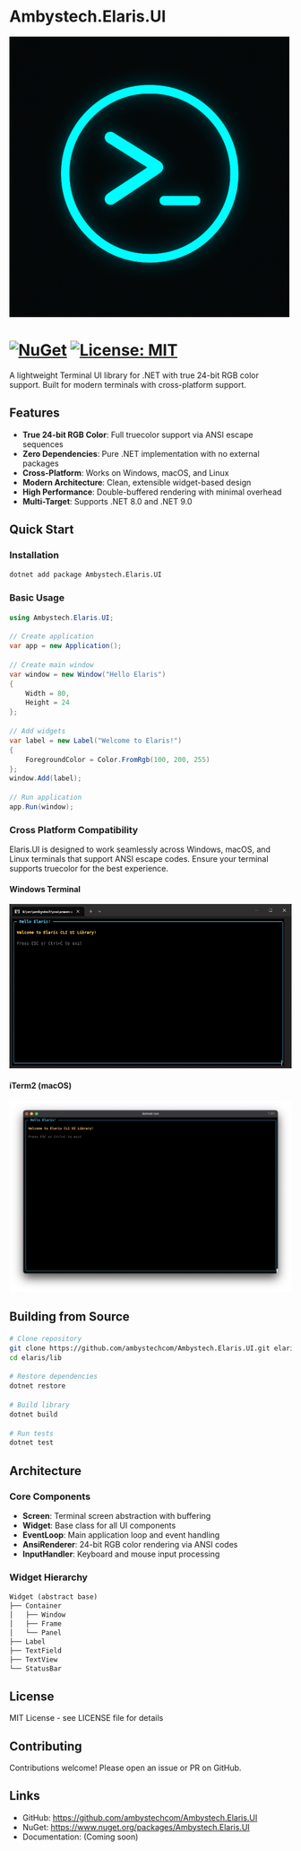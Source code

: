 # Ambystech.Elaris.UI

![Elaris](icon.png)

[![NuGet](https://img.shields.io/nuget/v/Ambystech.Elaris.UI.svg)](https://www.nuget.org/packages/Ambystech.Elaris.UI/)
[![License: MIT](https://img.shields.io/badge/License-MIT-yellow.svg)](https://opensource.org/licenses/MIT)
=======================
A lightweight Terminal UI library for .NET with true 24-bit RGB color support. Built for modern terminals with cross-platform support.

## Features

- **True 24-bit RGB Color**: Full truecolor support via ANSI escape sequences
- **Zero Dependencies**: Pure .NET implementation with no external packages
- **Cross-Platform**: Works on Windows, macOS, and Linux
- **Modern Architecture**: Clean, extensible widget-based design
- **High Performance**: Double-buffered rendering with minimal overhead
- **Multi-Target**: Supports .NET 8.0 and .NET 9.0

## Quick Start

### Installation

```bash
dotnet add package Ambystech.Elaris.UI
```

### Basic Usage

```csharp
using Ambystech.Elaris.UI;

// Create application
var app = new Application();

// Create main window
var window = new Window("Hello Elaris")
{
    Width = 80,
    Height = 24
};

// Add widgets
var label = new Label("Welcome to Elaris!")
{
    ForegroundColor = Color.FromRgb(100, 200, 255)
};
window.Add(label);

// Run application
app.Run(window);
```

### Cross Platform Compatibility

Elaris.UI is designed to work seamlessly across Windows, macOS, and Linux terminals that support ANSI escape codes. Ensure your terminal supports truecolor for the best experience.

#### Windows Terminal

![Windows Terminal](assets/windows_terminal.png)

#### iTerm2 (macOS)
![iTerm2](assets/iterm2.png)

## Building from Source

```bash
# Clone repository
git clone https://github.com/ambystechcom/Ambystech.Elaris.UI.git elaris
cd elaris/lib

# Restore dependencies
dotnet restore

# Build library
dotnet build

# Run tests
dotnet test
```

## Architecture

### Core Components

- **Screen**: Terminal screen abstraction with buffering
- **Widget**: Base class for all UI components
- **EventLoop**: Main application loop and event handling
- **AnsiRenderer**: 24-bit RGB color rendering via ANSI codes
- **InputHandler**: Keyboard and mouse input processing

### Widget Hierarchy

```
Widget (abstract base)
├── Container
│   ├── Window
│   ├── Frame
│   └── Panel
├── Label
├── TextField
├── TextView
└── StatusBar
```

## License

MIT License - see LICENSE file for details

## Contributing

Contributions welcome! Please open an issue or PR on GitHub.

## Links

- GitHub: https://github.com/ambystechcom/Ambystech.Elaris.UI
- NuGet: https://www.nuget.org/packages/Ambystech.Elaris.UI
- Documentation: (Coming soon)
